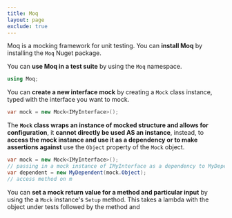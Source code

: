```yaml
---
title: Moq
layout: page
exclude: true
---
```


Moq is a mocking framework for unit testing. You can **install Moq** by installing the `Moq` Nuget package.

You can **use Moq in a test suite** by using the `Moq` namespace.
```csharp
using Moq;
```

You can **create a new interface mock** by creating a `Mock` class instance, typed with the interface you want to mock.
```csharp
var mock = new Mock<IMyInterface>();
```

The **`Mock` class wraps an instance of mocked structure and allows for configuration**, it **cannot directly be used AS an instance**, instead, to **access the mock instance and use it as a dependency or to make assertions against** use the `Object` property of the `Mock` object.
```csharp
var mock = new Mock<IMyInterface>();
// passing in a mock instance of IMyInterface as a dependency to MyDependent
var dependent = new MyDependent(mock.Object);
// access method on m
```

You can **set a mock return value for a method and particular input** by using the a `Mock` instance's `Setup` method. This takes a lambda with the object under tests followed by the method and 


<!--stackedit_data:
eyJoaXN0b3J5IjpbMTY5MjM0NjM4OCwtNTI2NjM3MjAsLTIwMj
UyNjc0NjFdfQ==
-->